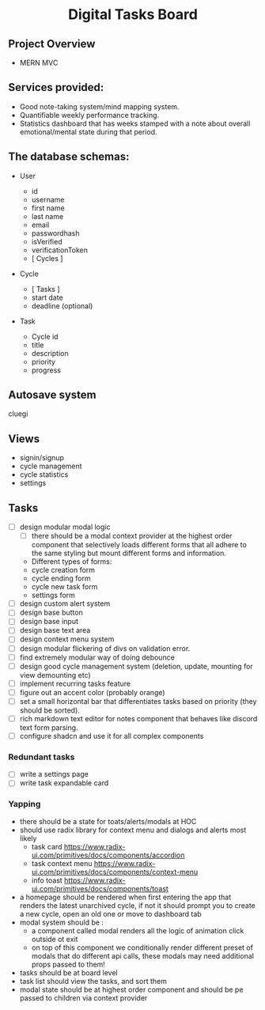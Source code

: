 <h1 align="center"><strong>Digital Tasks Board</strong></h1>

## Project Overview

- MERN MVC

## Services provided:

- Good note-taking system/mind mapping system.
- Quantifiable weekly performance tracking.
- Statistics dashboard that has weeks stamped with a note about overall emotional/mental state during that period.

## The database schemas:

- User

  - id
  - username
  - first name
  - last name
  - email
  - passwordhash
  - isVerified
  - verificationToken
  - [ Cycles ]

- Cycle

  - [ Tasks ]
  - start date
  - deadline (optional)

- Task

  - Cycle id
  - title
  - description
  - priority
  - progress

## Autosave system

cluegi

## Views

- signin/signup
- cycle management
- cycle statistics
- settings

## Tasks

- [ ] design modular modal logic
  - [ ] there should be a modal context provider at the highest order component that selectively loads different forms that all adhere to the same styling but mount different forms and information.
  - Different types of forms:
  - cycle creation form
  - cycle ending form
  - cycle new task form
  - settings form
- [ ] design custom alert system
- [ ] design base button
- [ ] design base input
- [ ] design base text area
- [ ] design context menu system
- [ ] design modular flickering of divs on validation error.
- [ ] find extremely modular way of doing debounce
- [ ] design good cycle management system (deletion, update, mounting for view demounting etc)
- [ ] implement recurring tasks feature
- [ ] figure out an accent color (probably orange)
- [ ] set a small horizontal bar that differentiates tasks based on priority (they should be sorted).
- [ ] rich markdown text editor for notes component that behaves like discord text form parsing.
- [ ] configure shadcn and use it for all complex components

### Redundant tasks

- [ ] write a settings page
- [ ] write task expandable card

### Yapping

- there should be a state for toats/alerts/modals at HOC
- should use radix library for context menu and dialogs and alerts most likely
  - task card https://www.radix-ui.com/primitives/docs/components/accordion
  - task context menu https://www.radix-ui.com/primitives/docs/components/context-menu
  - info toast https://www.radix-ui.com/primitives/docs/components/toast
- a homepage should be rendered when first entering the app that renders the latest unarchived cycle, if not it should prompt you to create a new cycle, open an old one or move to dashboard tab
- modal system should be :
  - a component called modal renders all the logic of animation click outside ot exit
  - on top of this component we conditionally render different preset of modals that do different api calls, these modals may need additional props passed to them!
- tasks should be at board level
- task list should view the tasks, and sort them
- modal state should be at highest order component and should be pe passed to children via context provider
